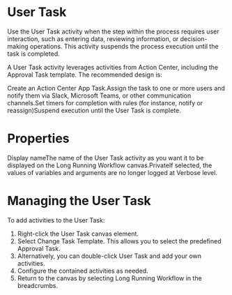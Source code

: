 ﻿# User Task

Use the User Task activity when the step within the process requires user interaction, such as entering data, reviewing information, or decision-making operations. This activity suspends the process execution until the task is completed.

A User Task activity leverages activities from Action Center, including the Approval Task template. The recommended design is:

Create an Action Center App Task.Assign the task to one or more users and notify them via Slack, Microsoft Teams, or other communication channels.Set timers for completion with rules (for instance, notify or reassign)Suspend execution until the User Task is complete.

# Properties

Display nameThe name of the User Task activity as you want it to be displayed on the Long Running Workflow canvas.PrivateIf selected, the values of variables and arguments are no longer logged at Verbose level.

# Managing the User Task

To add activities to the User Task:

1. Right-click the User Task canvas element.
2. Select Change Task Template. This allows you to select the predefined Approval Task.
3. Alternatively, you can double-click User Task and add your own activities.
4. Configure the contained activities as needed.
5. Return to the canvas by selecting Long Running Workflow in the breadcrumbs.
